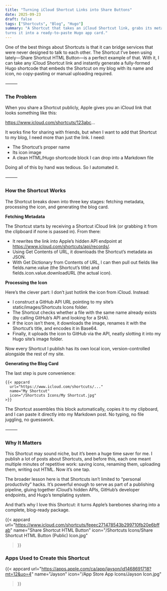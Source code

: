 ```yaml
---
title: "Turning iCloud Shortcut Links into Share Buttons"
date: 2025-09-23
draft: false
tags: ["Shortcuts", "Blog", "Hugo"]
summary: "A Shortcut that takes an iCloud Shortcut link, grabs its metadata and icon, and 
turns it into a ready-to-paste Hugo app card."
---
```



One of the best things about Shortcuts is that it can bridge services that were never designed 
to talk to each other. The Shortcut I’ve been using lately—Share Shortcut HTML Button—is a 
perfect example of that. With it, I can take any iCloud Shortcut link and instantly generate 
a fully-formed Hugo shortcode that embeds the Shortcut on my blog with its name and icon, no 
copy-pasting or manual uploading required.

⸻

### The Problem

When you share a Shortcut publicly, Apple gives you an iCloud link that looks something 
like this:

https://www.icloud.com/shortcuts/123abc...

It works fine for sharing with friends, but when I want to add that Shortcut to my blog, I 
need more than just the link. I need:
- The Shortcut’s proper name
- Its icon image
- A clean HTML/Hugo shortcode block I can drop into a Markdown file

Doing all of this by hand was tedious. So I automated it.

⸻

### How the Shortcut Works

The Shortcut breaks down into three key stages: fetching metadata, processing the icon, and 
generating the blog card.

**Fetching Metadata**

The Shortcut starts by receiving a Shortcut iCloud link (or grabbing it from the clipboard 
if none is passed in). From there:
- It rewrites the link into Apple’s hidden API endpoint at https://www.icloud.com/shortcuts/api/records/.
- Using Get Contents of URL, it downloads the Shortcut’s metadata as JSON.
- With Get Dictionary from Contents of URL, I can then pull out fields like fields.name.value 
(the Shortcut’s title) and fields.icon.value.downloadURL (the actual icon).

**Processing the Icon**

Here’s the clever part: I don’t just hotlink the icon from iCloud. Instead:
- I construct a GitHub API URL pointing to my site’s static/images/Shortcuts Icons folder.
- The Shortcut checks whether a file with the same name already exists (by calling GitHub’s 
API and looking for a SHA).
- If the icon isn’t there, it downloads the image, renames it with the Shortcut’s title, and 
encodes it in Base64.
- Finally, it uploads the icon to GitHub via the API, neatly slotting it into my Hugo site’s 
image folder.

Now every Shortcut I publish has its own local icon, version-controlled alongside the rest 
of my site.

**Generating the Blog Card**

The last step is pure convenience:

```
{{< appcard
  url="https://www.icloud.com/shortcuts/..."
  name="My Shortcut"
  icon="/Shortcuts Icons/My Shortcut.jpg"
>}}
```

The Shortcut assembles this block automatically, copies it to my clipboard, and I can paste 
it directly into my Markdown post. No typing, no file juggling, no guesswork.

⸻

### Why It Matters

This Shortcut may sound niche, but it’s been a huge time saver for me. I publish a lot of 
posts about Shortcuts, and before this, each one meant multiple minutes of repetitive work: 
saving icons, renaming them, uploading them, writing out HTML. Now it’s one tap.

The broader lesson here is that Shortcuts isn’t limited to “personal productivity” hacks. 
It’s powerful enough to serve as part of a publishing pipeline, gluing together iCloud’s 
hidden APIs, GitHub’s developer endpoints, and Hugo’s templating system.

And that’s why I love this Shortcut: it turns Apple’s barebones sharing into a complete, 
blog-ready package.

{{< appcard 
    url="https://www.icloud.com/shortcuts/feeec271478543b299710fb20e6bffab" 
    name="Share Shortcut HTML Button" 
    icon="/Shortcuts Icons/Share Shortcut HTML Button (Public) Icon.jpg" 
>}}

### Apps Used to Create this Shortcut

{{< appcard 
    url="https://apps.apple.com/ca/app/jayson/id1468691718?mt=12&uo=4" 
    name="Jayson" 
    icon="/App Store App Icons/Jayson Icon.jpg" 
>}}
